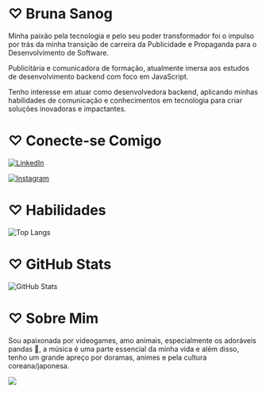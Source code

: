# ♡ Bruna Sanog 
Minha paixão pela tecnologia e pelo seu poder transformador foi o impulso por trás da minha transição de carreira da Publicidade e Propaganda para o Desenvolvimento de Software. 

Publicitária e comunicadora de formação, atualmente imersa aos estudos de desenvolvimento backend com foco em JavaScript.

Tenho interesse em atuar como desenvolvedora backend, aplicando minhas habilidades de comunicação e conhecimentos em tecnologia para criar soluções inovadoras e impactantes.

# ♡ Conecte-se Comigo

[![LinkedIn](https://img.shields.io/badge/LinkedIn-000?style=for-the-badge&logo=linkedin&logoColor=0E76A8)](https://www.linkedin.com/in/brunasanog/)


[![Instagram](https://img.shields.io/badge/Instagram-000?style=for-the-badge&logo=instagram)](https://www.instagram.com/sanogcodes/)

# ♡ Habilidades
![Top Langs](https://github-readme-stats-git-masterrstaa-rickstaa.vercel.app/api/top-langs/?username=brunasanog&bg_color=000&border_color=30A3DC&title_color=E94D5F&text_color=FFF)

# ♡ GitHub Stats
![GitHub Stats](https://github-readme-stats.vercel.app/api?username=brunasanog&theme=transparent&bg_color=000&border_color=30A3DC&show_icons=true&icon_color=30A3DC&title_color=E94D5F&text_color=FFF)

# ♡ Sobre Mim
Sou apaixonada por videogames, amo animais, especialmente os adoráveis pandas 🐼, a música é uma parte essencial da minha vida e além disso, tenho um grande apreço por doramas, animes e pela cultura coreana/japonesa. 

![](https://e4p7c9i3.stackpathcdn.com/wp-content/uploads/2019/05/tumblr_p22wjjM6nX1vjxiz1o1_1280.gif?iv=632)
